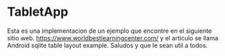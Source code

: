 # TabletApp

Esta es una implementacion de un ejemplo que encontre en el siguiente sitio web. https://www.worldbestlearningcenter.com/ 
y el articulo se llama Android sqlite table layout example. Saludos y que le sean util a todos. 

